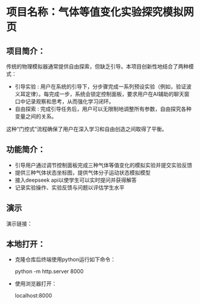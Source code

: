  # 项目名称：气体等值变化实验探究模拟网页
 ## 项目简介：
 传统的物理模拟器通常提供自由探索，但缺乏引导。本项目创新性地结合了两种模式：

 - 引导实验 : 用户在系统的引导下，分步骤完成一系列预设实验（例如，验证波义耳定律）。每完成一步，系统会锁定控制面板，要求用户在AI辅助的聊天窗口中记录观察和思考，从而强化学习闭环。
 - 自由探索 : 完成引导任务后，用户可以无限制地调整所有参数，自由探究各种变量之间的关系。

 这种“门控式”流程确保了用户在深入学习和自由创造之间取得了平衡。
 ## 功能简介：
 - 引导用户通过调节控制面板完成三种气体等值变化的模拟实验并提交实验反馈
 - 提供三种气体状态坐标图，提供气体分子运动状态模拟模型
 - 接入deepseek api以使学生可以实时提问并获得解答
 - 记录实验操作、实验反馈与问题以评估学生水平
 ## 演示
 演示链接：
 ## 本地打开：
 - 克隆仓库后终端使用python运行如下命令：
 
   python -m http.server 8000
 - 使用浏览器打开：
  
   localhost:8000
   
